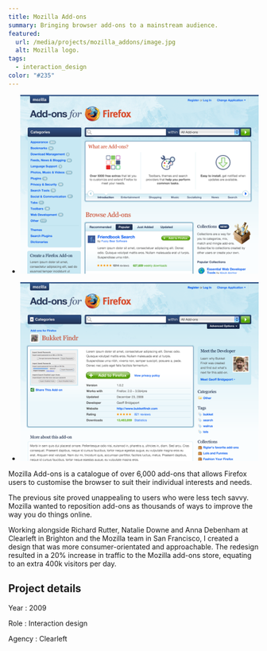 ```yaml
---
title: Mozilla Add-ons
summary: Bringing browser add-ons to a mainstream audience.
featured:
  url: /media/projects/mozilla_addons/image.jpg
  alt: Mozilla logo.
tags:
  - interaction_design
color: "#235"
---
```


- ![Home page.](../media/projects/mozilla_addons/homepage_screenshot.png)

- ![Add-on detail page.](../media/projects/mozilla_addons/addon_screenshot.png)

Mozilla Add-ons is a catalogue of over 6,000 add-ons that allows Firefox users to customise the browser to suit their individual interests and needs.

The previous site proved unappealing to users who were less tech savvy. Mozilla wanted to reposition add-ons as thousands of ways to improve the way you do things online.

Working alongside Richard Rutter, Natalie Downe and Anna Debenham at Clearleft in Brighton and the Mozilla team in San Francisco, I created a design that was more consumer-orientated and approachable. The redesign resulted in a 20% increase in traffic to the Mozilla add-ons store, equating to an extra 400k visitors per day.

## Project details

Year
: 2009

Role
: Interaction design

Agency
: Clearleft
